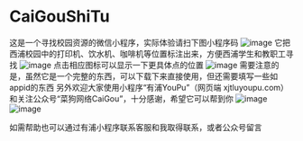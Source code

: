 # CaiGouShiTu
这是一个寻找校园资源的微信小程序，实际体验请扫下图小程序码
![image](https://user-images.githubusercontent.com/73621267/111025289-18822600-841e-11eb-8072-60dd7ccda81e.png)
它把西浦校园中的打印机、饮水机、咖啡机等位置标注出来，方便西浦学生和教职工寻找
![image](https://user-images.githubusercontent.com/73621267/111025184-8417c380-841d-11eb-934c-098f8580d88e.png)
点击相应图标可以显示一下更具体点的位置
![image](https://user-images.githubusercontent.com/73621267/111025232-be816080-841d-11eb-9dca-c4c0e8d4513a.png)
需要注意的是，虽然它是一个完整的东西，可以下载下来直接使用，但还需要填写一些如appid的东西
另外欢迎大家使用小程序“有浦YouPu”（网页端 xjtluyoupu.com）和关注公众号“菜狗网络CaiGou”，十分感谢，希望它可以帮到你
![image](https://user-images.githubusercontent.com/73621267/111025313-44051080-841e-11eb-866c-3cea2cc72750.png) ![image](https://user-images.githubusercontent.com/73621267/111025341-7878cc80-841e-11eb-8a39-074ba8ffa2e7.png)

如需帮助也可以通过有浦小程序联系客服和我取得联系，或者公众号留言
